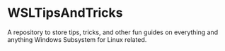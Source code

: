 # WSLTipsAndTricks
A repository to store tips, tricks, and other fun guides on everything and anything Windows Subsystem for Linux related.
